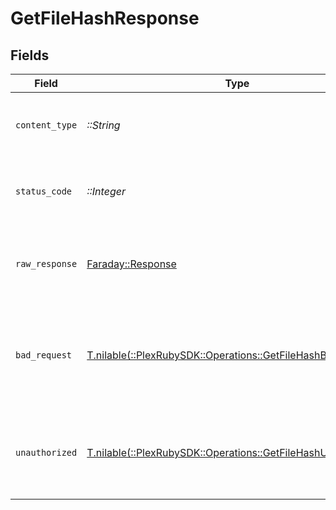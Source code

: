 # GetFileHashResponse


## Fields

| Field                                                                                                               | Type                                                                                                                | Required                                                                                                            | Description                                                                                                         |
| ------------------------------------------------------------------------------------------------------------------- | ------------------------------------------------------------------------------------------------------------------- | ------------------------------------------------------------------------------------------------------------------- | ------------------------------------------------------------------------------------------------------------------- |
| `content_type`                                                                                                      | *::String*                                                                                                          | :heavy_check_mark:                                                                                                  | HTTP response content type for this operation                                                                       |
| `status_code`                                                                                                       | *::Integer*                                                                                                         | :heavy_check_mark:                                                                                                  | HTTP response status code for this operation                                                                        |
| `raw_response`                                                                                                      | [Faraday::Response](https://www.rubydoc.info/gems/faraday/Faraday/Response)                                         | :heavy_check_mark:                                                                                                  | Raw HTTP response; suitable for custom response parsing                                                             |
| `bad_request`                                                                                                       | [T.nilable(::PlexRubySDK::Operations::GetFileHashBadRequest)](../../models/operations/getfilehashbadrequest.md)     | :heavy_minus_sign:                                                                                                  | Bad Request - A parameter was not specified, or was specified incorrectly.                                          |
| `unauthorized`                                                                                                      | [T.nilable(::PlexRubySDK::Operations::GetFileHashUnauthorized)](../../models/operations/getfilehashunauthorized.md) | :heavy_minus_sign:                                                                                                  | Unauthorized - Returned if the X-Plex-Token is missing from the header or query.                                    |